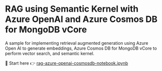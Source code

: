 # RAG using Semantic Kernel with Azure OpenAI and Azure Cosmos DB for MongoDB vCore

A sample for implementing retrieval augmented generation using Azure Open AI to generate embeddings, Azure Cosmos DB for MongoDB vCore to perform vector search, and semantic kernel.

📝 Start here 👉 [rag-azure-openai-cosmosdb-notebook.ipynb](./rag-azure-openai-cosmosdb-notebook.ipynb)
